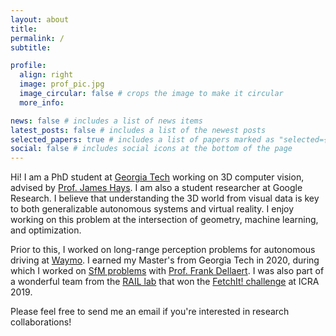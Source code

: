 ```yaml
---
layout: about
title:
permalink: /
subtitle:

profile:
  align: right
  image: prof_pic.jpg
  image_circular: false # crops the image to make it circular
  more_info:

news: false # includes a list of news items
latest_posts: false # includes a list of the newest posts
selected_papers: true # includes a list of papers marked as "selected={true}"
social: false # includes social icons at the bottom of the page
---
```


Hi! I am a PhD student at [Georgia Tech](https://gatech.edu) working on 3D computer vision, advised by [Prof. James Hays](https://faculty.cc.gatech.edu/~hays/). I am also a student researcher at Google Research. I believe that understanding the 3D world from visual data is key to both generalizable autonomous systems and virtual reality. I enjoy working on this problem at the intersection of geometry, machine learning, and optimization.

Prior to this, I worked on long-range perception problems for autonomous driving at [Waymo](https://waymo.com/). I earned my Master's from Georgia Tech in 2020, during which I worked on [SfM problems](https://github.com/borglab/gtsfm) with [Prof. Frank Dellaert](https://www.cc.gatech.edu/~dellaert/). I was also part of a wonderful team from the [RAIL lab](http://rail.gatech.edu/) that won the [FetchIt! challenge](https://youtu.be/vh34WuWuIac) at ICRA 2019.

Please feel free to send me an email if you're interested in research collaborations!
